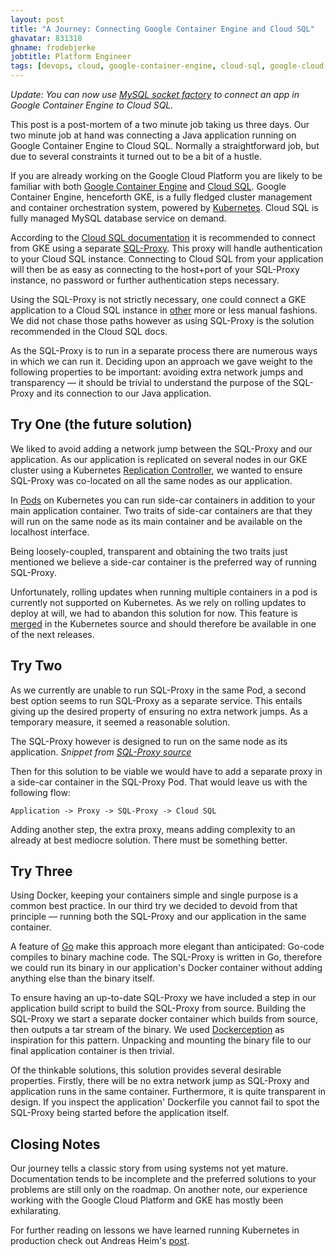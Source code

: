```yaml
---
layout: post
title: "A Journey: Connecting Google Container Engine and Cloud SQL"
ghavatar: 831318
ghname: frodebjerke
jobtitle: Platform Engineer
tags: [devops, cloud, google-container-engine, cloud-sql, google-cloud-platform, gke]
---
```


*Update: You can now use [MySQL socket factory](https://cloud.google.com/sql/docs/external#java) to connect an app in Google Container Engine to Cloud SQL.*

This post is a post-mortem of a two minute job taking us three days. Our two minute job at hand was connecting a Java application running on Google Container Engine to Cloud SQL. Normally a straightforward job, but due to several constraints it turned out to be a bit of a hustle.

If you are already working on the Google Cloud Platform you are likely to be familiar with both [Google Container Engine](https://cloud.google.com/container-engine/) and [Cloud SQL](https://cloud.google.com/sql/). Google Container Engine, henceforth GKE, is a fully fledged cluster management and container orchestration system, powered by [Kubernetes](http://kubernetes.io/). Cloud SQL is fully managed MySQL database service on demand.

According to the [Cloud SQL documentation](https://cloud.google.com/sql/docs/compute-engine-access) it is recommended to connect from GKE using a separate [SQL-Proxy](https://github.com/GoogleCloudPlatform/cloudsql-proxy). This proxy will handle authentication to your Cloud SQL instance. Connecting to Cloud SQL from your application will then be as easy as connecting to the host+port  of your SQL-Proxy instance, no password or further authentication steps necessary.

Using the SQL-Proxy is not strictly necessary, one could connect a GKE application to a Cloud SQL instance in [other](https://cloud.google.com/sql/docs/compute-engine-access#gce-connect-ip) more or less manual fashions. We did not chase those paths however as using SQL-Proxy is the solution recommended in the Cloud SQL docs.

As the SQL-Proxy is to run in a separate process there are numerous ways in which we can run it. Deciding upon an approach we gave weight to the following properties to be important: avoiding extra network jumps and transparency &mdash; it should be trivial to understand the purpose of the SQL-Proxy and its connection to our Java application.

## Try One (the future solution)

We liked to avoid adding a network jump between the SQL-Proxy and our application. As our application is replicated on several nodes in our GKE cluster using a Kubernetes [Replication Controller](https://cloud.google.com/container-engine/docs/replicationcontrollers/), we wanted to ensure SQL-Proxy was co-located on all the same nodes as our application.

In [Pods](https://cloud.google.com/container-engine/docs/pods/) on Kubernetes you can run side-car containers in addition to your main application container. Two traits of side-car containers are that they will run on the same node as its main container and be available on the localhost interface.

Being loosely-coupled, transparent and obtaining the two traits just mentioned we believe a side-car container is the preferred way of running SQL-Proxy.

Unfortunately, rolling updates when running multiple containers in a pod is currently not supported on Kubernetes. As we rely on rolling updates to deploy at will, we had to abandon this solution for now. This feature is [merged](https://github.com/kubernetes/kubernetes/pull/17111) in the Kubernetes source and should therefore be available in one of the next releases.

## Try Two

As we currently are unable to run SQL-Proxy in the same Pod, a second best option seems to run SQL-Proxy as a separate service. This entails giving up the desired property of ensuring no extra network jumps. As a temporary measure, it seemed a reasonable solution.

The SQL-Proxy however is designed to run on the same node as its application. *Snippet from [SQL-Proxy source](https://github.com/GoogleCloudPlatform/cloudsql-proxy/blob/1274cd3d89ac8826e1882355d60ffb2a0cdff116/cmd/cloud_sql_proxy/proxy.go#L132-L136)*

Then for this solution to be viable we would have to add a separate proxy in a side-car container in the SQL-Proxy Pod. That would leave us with the following flow:

```
Application -> Proxy -> SQL-Proxy -> Cloud SQL
```

Adding another step, the extra proxy, means adding complexity to an already at best mediocre solution. There must be something better.

## Try Three

Using Docker, keeping your containers simple and single purpose is a common best practice. In our third try we decided to devoid from that principle &mdash; running both the SQL-Proxy and our application in the same container.

A feature of [Go](https://golang.org/) make this approach more elegant than anticipated: Go-code compiles to binary machine code. The SQL-Proxy is written in Go, therefore we could run its binary in our application's Docker container without adding anything else than the binary itself.

To ensure having an up-to-date SQL-Proxy we have included a step in our application build script to build the SQL-Proxy from source. Building the SQL-Proxy we start a separate docker container which builds from source, then outputs a tar stream of the binary. We used [Dockerception](https://github.com/jamiemccrindle/dockerception) as inspiration for this pattern. Unpacking and mounting the binary file to our final application container is then trivial.

<script src="https://gist.github.com/frodebjerke/5270a791868653ddb8b6.js"></script>


Of the thinkable solutions, this solution provides several desirable properties. Firstly, there will be no extra network jump as SQL-Proxy and application runs in the same container. Furthermore, it is quite transparent in design. If you inspect the application' Dockerfile you cannot fail to spot the SQL-Proxy being started before the application itself.

## Closing Notes

Our journey tells a classic story from using systems not yet mature. Documentation tends to be incomplete and the preferred solutions to your problems are still only on the roadmap. On another note, our experience working with the Google Cloud Platform and GKE has mostly been exhilarating.

For further reading on lessons we have learned running Kubernetes in production check out Andreas Heim's [post](http://unacast.github.com/2016/01/27/three-lessons-from-running-k8s-in-production/).

